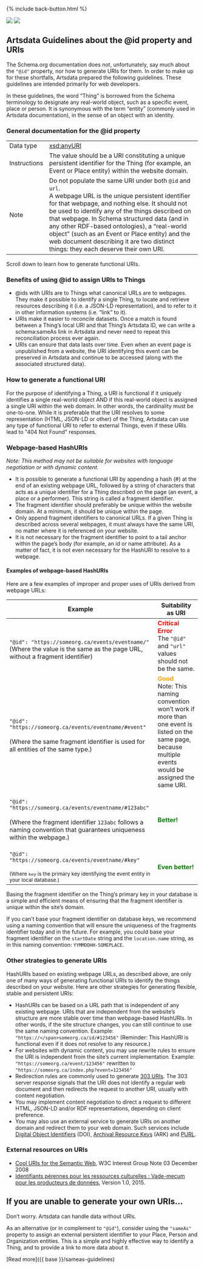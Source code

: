<p>{% include back-button.html %}</p>
<a href='id-and-uri-guidelines.html'><img src='https://img.shields.io/badge/lang-en-blue.svg'></a>
<a href='id-and-uri-guidelines.fr.html'><img src='https://img.shields.io/badge/lang-fr-green.svg'></a>

## Artsdata Guidelines about the @id property and URIs

The Schema.org documentation does not, unfortunately, say much about the `"@id"` property, nor how to generate URIs for them. In order to make up for these shortfalls, Artsdata prepared the following guidelines. These guidelines are intended primarily for web developers.

In these guidelines, the word “Thing” is borrowed from the Schema terminology to designate any real-world object, such as a specific event, place or person. It is synonymous with the term “entity” (commonly used in Artsdata documentation), in the sense of an object with an identity.

### General documentation for the @id property

|  |  |
| ---------- | --------------------------------- |
| Data type | [xsd:anyURI](https://www.datypic.com/sc/xsd/t-xsd_anyURI.html) |
| Instructions | The value should be a URI constituting a unique persistent identifier for the Thing (for example, an Event or Place entity) within the website domain. |
| Note | Do not populate the same URI under both `@id` and `url`.<br>A webpage URL is the unique persistent identifier for that webpage, and nothing else. It should not be used to identify any of the things described on that webpage. In Schema structured data (and in any other RDF-based ontologies), a “real-world object” (such as an Event or Place entity) and the web document describing it are two distinct things: they each deserve their own URI. |
 
Scroll down to learn how to generate functional URIs.

### Benefits of using @id to assign URIs to Things

* @ids with URIs are to Things what canonical URLs are to webpages. They make it possible to identify a single Thing, to locate and retrieve resources describing it (i.e. a JSON-LD representation), and to refer to it in other information systems (i.e. “link” to it).
* URIs make it easier to reconcile datasets. Once a match is found between a Thing’s local URI and that Thing’s Artsdata ID, we can write a schema:sameAs link in Artsdata and never need to repeat this reconciliation process ever again.
* URIs can ensure that data lasts over time. Even when an event page is unpublished from a website, the URI identifying this event can be preserved in Artsdata and continue to be accessed (along with the associated structured data).
  
### How to generate a functional URI

For the purpose of identifying a Thing, a URI is functional if it uniquely identifies a single real-world object AND if this real-world object is assigned a single URI within the web domain. In other words, the cardinality must be one-to-one. While it is preferable that the URI resolves to some representation (HTML, JSON-LD or other) of the Thing, Artsdata can use any type of functional URI to refer to external Things, even if these URIs lead to "404 Not Found" responses.

### Webpage-based HashURIs

*Note: This method may not be suitable for websites with language negotiation or with dynamic content.*

* It is possible to generate a functional URI by appending a hash (#) at the end of an existing webpage URL, followed by a string of characters that acts as a unique identifier for a Thing described on the page (an event, a place or a performer). This string is called a fragment identifier.
* The fragment identifier should preferably be unique within the website domain. At a minimum, it should be unique within the page.
* Only append fragment identifiers to canonical URLs. If a given Thing is described across several webpages, it must always have the same URI, no matter where it is referenced on your website.
* It is not necessary for the fragment identifier to point to a tail anchor within the page’s body (for example, an id or name attribute). As a matter of fact, it is not even necessary for the HashURI to resolve to a webpage.

#### Examples of webpage-based HashURIs

Here are a few examples of improper and proper uses of URIs derived from webpage URLs:

| Example | Suitability as URI |
| - | - |
| <br>`"@id": "https://someorg.ca/events/eventname/"`<br>(Where the value is the same as the page URL, without a fragment identifier) | <span style="color:red">**Critical Error**</span><br>The `"@id"` and `"url"` values should not be the same. |
| <br>`"@id": "https://someorg.ca/events/eventname/#event"`<br><br>(Where the same fragment identifier is used for all entities of the same type.) | <span style="color:orange">**Good**</span><br>Note: This naming convention won’t work if more than one event is listed on the same page, because multiple events would be assigned the same URI. |
| <br>`"@id": "https://someorg.ca/events/eventname/#123abc"`<br><br>(Where the fragment identifier `123abc` follows a naming convention that guarantees  uniqueness within the webpage.) | <br><span style="color:green">**Better!**</span> |
| <br>`"@id": "https://someorg.ca/events/eventname/#key"`<br><br><small>(Where `key` is the primary key identifying the event entity in your local database.)</small> | <br><span style="color:green">**Even better!**</span> |

Basing the fragment identifier on the Thing’s primary key in your database is a simple and efficient means of ensuring that the fragment identifier is unique within the site’s domain.

If you can’t base your fragment identifier on database keys, we recommend using a naming convention that will ensure the uniqueness of the fragments identifier today and in the future. For example, you could base your fragment identifier on the `startDate` string and the `location.name` string, as in this naming convention: `YYMMDDHH-SOMEPLACE`.

### Other strategies to generate URIs

HashURIs based on existing webpage URLs, as described above, are only one of many ways of generating functional URIs to identify the things described on your website. Here are other strategies for generating flexible, stable and persistent URIs:

* HashURIs can be based on a URL path that is independent of any existing webpage. URIs that are independent from the website’s structure are more stable over time than webpage-based HashURIs. In other words, if the site structure changes, you can still continue to use the same naming convention. 
  Example: `"https://</span>someorg.ca/id/#123456"` 
  (Reminder: This HashURI is functional even if it does not resolve to any resource.)
* For websites with dynamic content, you may use rewrite rules to ensure the URI is independent from the site’s current implementation. 
  Example: `"https://someorg.ca/event/123456"` rewritten to `"https://someorg.ca/index.php?event=123456"`
* Redirection rules are commonly used to generate [303 URIs](https://en.wikipedia.org/wiki/HTTP_303). The 303 server response signals that the URI does not identify a regular web document and then redirects the request to another URI, usually with content negotiation.
* You may implement content negotiation to direct a request to different HTML, JSON-LD and/or RDF representations, depending on client preference.
* You may also use an external service to generate URIs on another domain and redirect them to your web domain. Such services include [Digital Object Identifiers](https://www.doi.org/) (DOI), [Archival Resource Keys](https://arks.org/) (ARK) and [PURL](https://purl.archive.org/).

### External resources on URIs

* [Cool URIs for the Semantic Web](https://www.w3.org/TR/cooluris/), W3C Interest Group Note 03 December 2008
* [Identifiants pérennes pour les ressources culturelles : Vade-mecum pour les producteurs de données](https://www.culture.gouv.fr/Espace-documentation/Publications-revues/Identifiants-perennes-pour-les-ressources-numeriques), Version 1.0, 2015.


## If you are unable to generate your own URIs…

Don’t worry. Artsdata can handle data without URIs.

As an alternative (or in complement to `"@id"`), consider using the `"sameAs"` property to assign an external persistent identifier to your Place, Person and Organization entities. This is a simple and highly effective way to identify a Thing, and to provide a link to more data about it.

[Read more]({{ base }}/sameas-guidelines)

